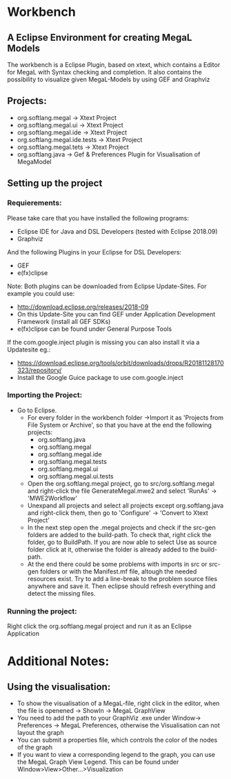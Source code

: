 # Workbench
## A Eclipse Environment for creating MegaL Models
The workbench is a Eclipse Plugin, based on xtext, which contains a Editor for MegaL with Syntax checking and completion.
It also contains the possibility to visualize given MegaL-Models by using GEF and Graphviz

## Projects:
* org.softlang.megal -> Xtext Project
* org.softlang.megal.ui -> Xtext Project
* org.softlang.megal.ide -> Xtext Project
* org.softlang.megal.ide.tests -> Xtext Project
* org.softlang.megal.tets -> Xtext Project
* org.softlang.java -> Gef & Preferences Plugin for Visualisation of MegaModel

## Setting up the project
### Requierements:
Please take care that you have installed the following programs:
* Eclipse IDE for Java and DSL Developers (tested with Eclipse 2018.09)
* Graphviz 

And the following Plugins in your Eclipse for DSL Developers:
* GEF
* e(fx)clipse

Note: Both plugins can be downloaded from Eclipse Update-Sites. For example you could use:
* http://download.eclipse.org/releases/2018-09
* On this Update-Site you can find GEF under Application Development Framework (install all GEF SDKs)
* e(fx)clipse can be found under General Purpose Tools

If the com.google.inject plugin is missing you can also install it via a Updatesite eg.:
* https://download.eclipse.org/tools/orbit/downloads/drops/R20181128170323/repository/
* Install the Google Guice package to use com.google.inject

### Importing the Project:
* Go to Eclipse.
     * For every folder in the workbench folder ->Import it as 'Projects from File System or Archive', 
     so that you have at the end the following projects:
        * org.softlang.java
        * org.softlang.megal
        * org.softlang.megal.ide
        * org.softlang.megal.tests
        * org.softlang.megal.ui
        * org.softlang.megal.ui.tests
     * Open the org.softlang.megal project, go to src/org.softlang.megal and right-click the file
     GenerateMegal.mwe2 and select 'RunAs' -> 'MWE2Workflow'
     * Unexpand all projects and select all projects except org.softlang.java and right-click them, 
     then go to 'Configure' -> 'Convert to Xtext Project'
     * In the next step open the .megal projects and check if the src-gen folders are added to the build-path.
     To check that, right click the folder, go to BuildPath. If you are now able to select Use as source folder 
     click at it, otherwise the folder is already added to the build-path.
     * At the end there could be some problems with imports in src or src-gen folders or with the Manifest.mf file, 
     altough the needed resources exist.
     Try to add a line-break to the problem source files anywhere and save it. Then eclipse should refresh everything
     and detect the missing files.
### Running the project:
Right click the org.softlang.megal project and run it as an Eclipse Application
    
# Additional Notes:
## Using the visualisation:
* To show the visualisation of a MegaL-file, right click in the editor, when the file is openened -> ShowIn -> MegaL GraphView
* You need to add the path to your GraphViz .exe under Window-> Preferences -> MegaL Preferences, otherwise the Visualisation
can not layout the graph
* You can submit a properties file, which controls the color of the nodes of the graph
* If you want to view a corresponding legend to the graph, you can use the MegaL Graph View Legend. This can be found under Window>View>Other...>Visualization
